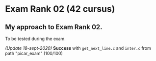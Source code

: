 # Exam Rank 02 (42 cursus)
## My approach to Exam Rank 02. 
To be tested during the exam.

*(Update 18-sept-2020)* **Success** with `get_next_line.c` and `inter.c` from path "picar_exam" (100/100)
